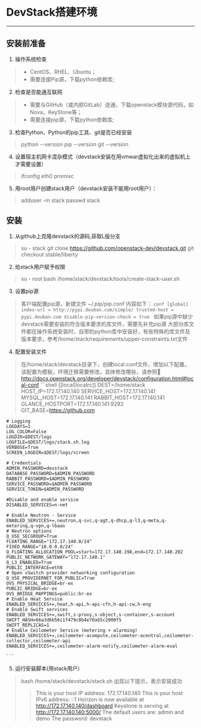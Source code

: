 ﻿# DevStack搭建环境

------
## 安装前准备
1. 操作系统检查
> * CentOS、RHEL、Ubuntu；
> * 需要连接Pip源，下载python依赖库;

2. 检查是否能通互联网
> * 需要与GitHub（或内部GitLab）连通，下载openstack模块源代码，如Nova，KeyStone等；
> * 需要连接pip源，下载python依赖库;

3. 检查Python、Python的pip工具、git是否已经安装
> python --version
> pip --version
> git --version

4. 设置宿主机网卡混杂模式（devstack安装在用vmwar虚拟化出来的虚拟机上才需要设置）
> ifconfig eth0 promisc

5. 用root用户创建stack用户（devstack安装不能用root用户）：
> adduser -m stack
> passwd stack

## 安装
1. 从github上克隆devstack的源码,获取L版分支
> su - stack
> git clone  https://github.com/openstack-dev/devstack.git
> git checkout  stable/liberty

2. 给stack用户赋予权限
> su - root
> bash /home/stack/devstack/tools/create-stack-user.sh

3. 设置pip源
> 客户端配置pip源，新建文件 ~/.pip/pip.conf 内容如下：
    ```conf
    [global]
	index-url = http://pypi.douban.com/simple/
	trusted-host = pypi.douban.com
	disable-pip-version-check = true
    ```	
> 如果pip源中缺少devstack需要安装的符合版本要求的库文件，需要先补充pip源
> 大部分库文件都在操作系统安装时，自带的python库中安装好，有些特殊的库文件及版本要求，参考/home/stack/requirements/upper-constraints.txt文件

4. 配置安装文件
> 在/home/stack/devstack目录下，创建local.conf文件，增加以下配置。
  该配置为模板，环境迁移需要修改，具体修改哪些，请参照
  http://docs.openstack.org/developer/devstack/configuration.html#local-conf
    ```shell
	[[local|localrc]]
	DEST=/home/stack
	HOST_IP=172.17.140.140
	SERVICE_HOST=172.17.140.141
	MYSQL_HOST=172.17.140.141
	RABBIT_HOST=172.17.140.141
	GLANCE_HOSTPORT=172.17.140.141:9292
	GIT_BASE=https://github.com
	
	# Logging
	LOGDAYS=1
	LOG_COLOR=False
	LOGDIR=$DEST/logs
	LOGFILE=$DEST/logs/stack.sh.log
	VERBOSE=True
	SCREEN_LOGDIR=$DEST/logs/screen
	
	# Credentials
	ADMIN_PASSWORD=devstack
	DATABASE_PASSWORD=$ADMIN_PASSWORD
	RABBIT_PASSWORD=$ADMIN_PASSWORD
	SERVICE_PASSWORD=$ADMIN_PASSWORD
	SERVICE_TOKEN=$ADMIN_PASSWORD
		
	#Disable and enable service
	DISABLED_SERVICES=n-net
	   
	# Enable Neutron - Service
	ENABLED_SERVICES+=,neutron,q-svc,q-agt,q-dhcp,q-l3,q-meta,q-metering,q-vpn,q-lbaas
	# Neutron options
	Q_USE_SECGROUP=True
	FLOATING_RANGE="172.17.140.0/24"
	FIXED_RANGE="10.0.0.0/24"
	Q_FLOATING_ALLOCATION_POOL=start=172.17.140.198,end=172.17.140.202
	PUBLIC_NETWORK_GATEWAY="172.17.140.1"
	Q_L3_ENABLED=True
	PUBLIC_INTERFACE=eth0
	# Open vSwitch provider networking configuration
	Q_USE_PROVIDERNET_FOR_PUBLIC=True
	OVS_PHYSICAL_BRIDGE=br-ex
	PUBLIC_BRIDGE=br-ex
	OVS_BRIDGE_MAPPINGS=public:br-ex
	# Enable Heat Service
	ENABLED_SERVICES+=,heat,h-api,h-api-cfn,h-api-cw,h-eng
	# Enable Swift services
	ENABLED_SERVICES+=,swift,s-proxy,s-object,s-container,s-account
	SWIFT_HASH=66a3d6b56c1f479c8b4e70ab5c2000f5
	SWIFT_REPLICAS=1
	# Enable Ceilometer Service (metering + alarming)
	ENABLED_SERVICES+=,ceilometer-acompute,ceilometer-acentral,ceilometer-collector,ceilometer-api
	ENABLED_SERVICES+=,ceilometer-alarm-notify,ceilometer-alarm-eval
    
    ```
	
5. 运行安装脚本(用stack用户）
> bash /home/stack/devstack/stack.sh
> 出现以下提示，表示安装成功
>>This is your host IP address: 172.17.140.140
This is your host IPv6 address: ::1
Horizon is now available at http://172.17.140.140/dashboard
Keystone is serving at http://172.17.140.140:5000/
The default users are: admin and demo
The password: devstack
